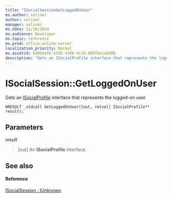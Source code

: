 ```yaml
---
title: "ISocialSessionGetLoggedOnUser"
ms.author: soliver
author: soliver
manager: soliver
ms.date: 11/16/2014
ms.audience: Developer
ms.topic: reference
ms.prod: office-online-server
localization_priority: Normal
ms.assetid: bd6bdaf6-52d5-4308-9c3d-869f6e1a6608
description: "Gets an ISocialProfile interface that represents the logged-on user."
---
```


# ISocialSession::GetLoggedOnUser

Gets an [ISocialProfile](isocialprofileisocialperson.md) interface that represents the logged-on user. 
  
```
HRESULT _stdcall GetLoggedOnUser([out, retval] ISocialProfile** result);
```

## Parameters

 _result_
  
> [out] An **ISocialProfile** interface. 
    
## See also

#### Reference

[ISocialSession : IUnknown](isocialsessioniunknown.md)

